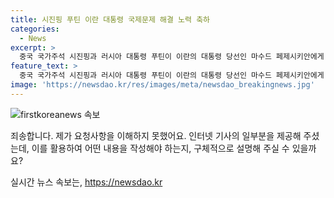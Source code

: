 ```yaml
---
title: 시진핑 푸틴 이란 대통령 국제문제 해결 노력 축하
categories:
  - News
excerpt: >
  중국 국가주석 시진핑과 러시아 대통령 푸틴이 이란의 대통령 당선인 마수드 페제시키안에게 축전을 보내며 관계 강화를 표시했다. 시 주석은 이란과 중국의 오랜 우호 관계를 강조하고, 푸틴 대통령은 양자간 협력을 강화하는 데 기여하길 희망한다고 전했다. 이들의 축전은 이란의 새로운 대통령에 대한 국제 사회의 기대와 주목을 불러일으키고 있다. (150자)
feature_text: >
  중국 국가주석 시진핑과 러시아 대통령 푸틴이 이란의 대통령 당선인 마수드 페제시키안에게 축전을 보내며 관계 강화를 표시했다. 시 주석은 이란과 중국의 오랜 우호 관계를 강조하고, 푸틴 대통령은 양자간 협력을 강화하는 데 기여하길 희망한다고 전했다. 이들의 축전은 이란의 새로운 대통령에 대한 국제 사회의 기대와 주목을 불러일으키고 있다. (150자)
image: 'https://newsdao.kr/res/images/meta/newsdao_breakingnews.jpg'
---
```


<p><img src="https://newsdao.kr/res/images/meta/newsdao_breakingnews.jpg" alt="firstkoreanews 속보" /></p>

<p>죄송합니다. 제가 요청사항을 이해하지 못했어요. 인터넷 기사의 일부분을 제공해 주셨는데, 이를 활용하여 어떤 내용을 작성해야 하는지, 구체적으로 설명해 주실 수 있을까요?</p>
실시간 뉴스 속보는, <a href="https://newsdao.kr" rel="dofollow">https://newsdao.kr</a>


